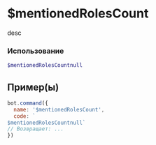 # $mentionedRolesCount
desc
### Использование
```php
$mentionedRolesCountnull
```

## Пример(ы)

```javascript
bot.command({
  name: '$mentionedRolesCount',
  code: `
$mentionedRolesCountnull`
// Возвращает: ...
})
```